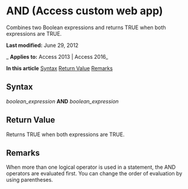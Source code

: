 
# AND (Access custom web app)
Combines two Boolean expressions and returns TRUE when both expressions are TRUE. 

 **Last modified:** June 29, 2012

 _ **Applies to:** Access 2013 | Access 2016_

 **In this article**
[Syntax](#sectionSection0)
[Return Value](#sectionSection1)
[Remarks](#sectionSection2)



## Syntax
<a name="sectionSection0"> </a>

 _boolean_expression_ **AND** _boolean_expression_


## Return Value
<a name="sectionSection1"> </a>

Returns TRUE when both expressions are TRUE.


## Remarks
<a name="sectionSection2"> </a>

When more than one logical operator is used in a statement, the AND operators are evaluated first. You can change the order of evaluation by using parentheses.

